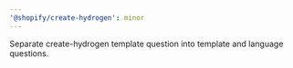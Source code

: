 ```yaml
---
'@shopify/create-hydrogen': minor
---
```


Separate create-hydrogen template question into template and language questions.
